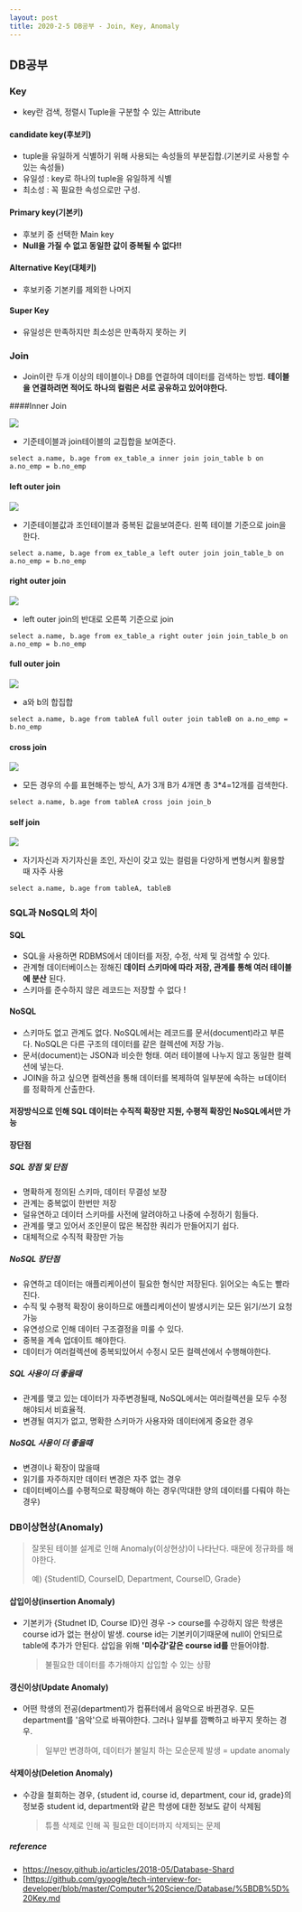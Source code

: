 ```yaml
---
layout: post
title: 2020-2-5 DB공부 - Join, Key, Anomaly
---
```


## DB공부

### Key

- key란 검색, 정렬시 Tuple을 구분할 수 있는 Attribute

#### candidate key(후보키)

- tuple을 유일하게 식별하기 위해 사용되는 속성들의 부분집합.(기본키로 사용할 수 있는 속성들)
- 유일성 : key로 하나의 tuple을 유일하게 식별
- 최소성 : 꼭 필요한 속성으로만 구성.

#### Primary key(기본키)

- 후보키 중 선택한 Main key
- **Null을 가질 수 없고 동일한 값이 중복될 수 없다!!**

#### Alternative Key(대체키)

- 후보키중 기본키를 제외한 나머지

#### Super Key

- 유일성은 만족하지만 최소성은 만족하지 못하는 키



### Join

- Join이란 두개 이상의 테이블이나 DB를 연결하여 데이터를 검색하는 방법. **테이블을 연결하려면 적어도 하나의 컬럼은 서로 공유하고 있어야한다.**

####Inner Join

 ![](https://camo.githubusercontent.com/3f108addcd6d4076ccd6b5c173e7621036e7b0cb/68747470733a2f2f696d67312e6461756d63646e2e6e65742f7468756d622f523132383078302f3f73636f64653d6d746973746f72793226666e616d653d687474702533412532462532466366696c65392e75662e746973746f72792e636f6d253246696d61676525324639393739394633453541383134384437303336363539)

- 기준테이블과 join테이블의 교집합을 보여준다.

```mysql
select a.name, b.age from ex_table_a inner join join_table b on a.no_emp = b.no_emp
```

#### left outer join

![](https://camo.githubusercontent.com/c5e9f8b61a3c1e8fc47a5f71a6f3e67982bb3d38/68747470733a2f2f696d67312e6461756d63646e2e6e65742f7468756d622f523132383078302f3f73636f64653d6d746973746f72793226666e616d653d687474702533412532462532466366696c65362e75662e746973746f72792e636f6d253246696d61676525324639393745374634313541383134393035303746303237)

- 기준테이블값과 조인테이블과 중복된 값을보여준다. 왼쪽 테이블 기준으로 join을 한다.

```mysql
select a.name, b.age from ex_table_a left outer join join_table_b on a.no_emp = b.no_emp
```

#### right outer join

![](https://camo.githubusercontent.com/1b5716aea9eebe0ca2dcece135eeb310967799e7/68747470733a2f2f696d67312e6461756d63646e2e6e65742f7468756d622f523132383078302f3f73636f64653d6d746973746f72793226666e616d653d687474702533412532462532466366696c6532352e75662e746973746f72792e636f6d253246696d61676525324639393834434533353541383134393138304142443144)

- left outer join의 반대로 오른쪽 기준으로 join

```mysql
select a.name, b.age from ex_table_a right outer join join_table_b on a.no_emp = b.no_emp
```



#### full outer join

![](https://camo.githubusercontent.com/a2a0aee8e1ec8f9034532fa830e0b00288532afa/68747470733a2f2f696d67312e6461756d63646e2e6e65742f7468756d622f523132383078302f3f73636f64653d6d746973746f72793226666e616d653d687474702533412532462532466366696c6532342e75662e746973746f72792e636f6d253246696d61676525324639393139354633343541383134393339314245304333)

- a와 b의 합집합

```mysql
select a.name, b.age from tableA full outer join tableB on a.no_emp = b.no_emp
```

#### cross join

![](https://camo.githubusercontent.com/c864d20678ba70c40de7de5d1637ec834ca36f2f/68747470733a2f2f696d67312e6461756d63646e2e6e65742f7468756d622f523132383078302f3f73636f64653d6d746973746f72793226666e616d653d687474702533412532462532466366696c6531302e75662e746973746f72792e636f6d253246696d61676525324639393346344534343541384132443238314143363642)

- 모든 경우의 수를 표현해주는 방식, A가 3개 B가 4개면 총 3*4=12개를 검색한다.

```mysql
select a.name, b.age from tableA cross join join_b
```

#### self join

![](https://camo.githubusercontent.com/5e8c88edb31c3a94fa3c805580ea5923d81beeaf/68747470733a2f2f696d67312e6461756d63646e2e6e65742f7468756d622f523132383078302f3f73636f64653d6d746973746f72793226666e616d653d687474702533412532462532466366696c6532352e75662e746973746f72792e636f6d253246696d61676525324639393334314433333541384133363344303631344538)

- 자기자신과 자기자신을 조인, 자신이 갖고 있는 컬럼을 다양하게 변형시켜 활용할 때 자주 사용

```mysql
select a.name, b.age from tableA, tableB
```



### SQL과 NoSQL의 차이



#### SQL

- SQL을 사용하면 RDBMS에서 데이터를 저장, 수정, 삭제 및 검색할 수 있다.
- 관계형 데이터베이스는 정해진 **데이터 스키마에 따라 저장, 관계를 통해 여러 테이블에 분산** 된다.
- 스키마를 준수하지 않은 레코드는 저장할 수 없다 !

#### NoSQL

- 스키마도 없고 관계도 없다. NoSQL에서는 레코드를 문서(document)라고 부른다. NoSQL은 다른 구조의 데이터를 같은 컬렉션에 저장 가능.
- 문서(document)는 JSON과 비슷한 형태. 여러 테이블에 나누지 않고 동일한 컬렉션에 넣는다.
- JOIN을 하고 싶으면 컬렉션을 통해 데이터를 복제하여 일부분에 속하는 ㅂ데이터를 정확하게 산출한다.

#### 저장방식으로 인해 SQL 데이터는 수직적 확장만 지원, 수평적 확장인 NoSQL에서만 가능

#### 장단점

##### SQL 장점 및 단점

- 명확하게 정의된 스키마, 데이터 무결성 보장
- 관계는 중복없이 한번만 저장
- 덜유연하고 데이터 스키마를 사전에 알려야하고 나중에 수정하기 힘들다.
- 관계를 맺고 있어서 조인문이 많은 복잡한 쿼리가 만들어지기 쉽다.
- 대체적으로 수직적 확장만 가능

##### NoSQL 장단점

- 유연하고 데이터는 애플리케이션이 필요한 형식만 저장된다. 읽어오는 속도는 빨라진다.
- 수직 및 수평적 확장이 용이하므로 애플리케이션이 발생시키는 모든 읽기/쓰기 요청 가능
- 유연성으로 인해 데이터 구조결정을 미룰 수 있다.
- 중복을 계속 업데이트 해야한다.
- 데이터가 여러컬렉션에 중복되있어서 수정시 모든 컬렉션에서 수행해야한다.



##### SQL 사용이 더 좋을때

- 관계를 맺고 있는 데이터가 자주변경될때, NoSQL에서는 여러컬렉션을 모두 수정해야되서 비효율적.
- 변경될 여지가 없고, 명확한 스키마가 사용자와 데이터에게 중요한 경우

##### NoSQL 사용이 더 좋을때

- 변경이나 확장이 많을때
- 읽기를 자주하지만 데이터 변경은 자주 없는 경우
- 데이터베이스를 수평적으로 확장해야 하는 경우(막대한 양의 데이터를 다뤄야 하는 경우)



### DB이상현상(Anomaly)

> 잘못된 테이블 설계로 인해 Anomaly(이상현상)이 나타난다. 때문에 정규화를 해야한다.
>
> 예) {StudentID, CourseID, Department, CourseID, Grade}

#### 삽입이상(insertion Anomaly)

- 기본키가 {Studnet ID, Course ID}인 경우 -> course를 수강하지 않은 학생은 course id가 없는 현상이 발생. course id는 기본키이기때문에 null이 안되므로 table에 추가가 안된다. 삽입을 위해 **'미수강'같은 course id를** 만들어야함.

  > 불필요한 데이터를 추가해야지 삽입할 수 있는 상황

#### 갱신이상(Update Anomaly)

- 어떤 학생의 전공(department)가 컴퓨터에서 음악으로 바뀐경우. 모든 department를 '음악'으로 바꿔야한다. 그러나 일부를 깜빡하고 바꾸지 못하는 경우.

  > 일부만 변경하여, 데이터가 불일치 하는 모순문제 발생 = update anomaly

#### 삭제이상(Deletion Anomaly)

- 수강을 철회하는 경우, {student id, course id, department, cour id, grade}의 정보중 student id, department와 같은 학생에 대한 정보도 같이 삭제됨

  > 튜플 삭제로 인해 꼭 필요한 데이터까지 삭제되는 문제

##### reference

- https://nesoy.github.io/articles/2018-05/Database-Shard
- [https://github.com/gyoogle/tech-interview-for-developer/blob/master/Computer%20Science/Database/%5BDB%5D%20Key.md
